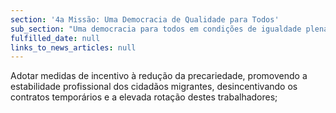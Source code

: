 ```yaml
---
section: '4a Missão: Uma Democracia de Qualidade para Todos'
sub_section: "Uma democracia para todos em condições de igualdade plena"
fulfilled_date: null
links_to_news_articles: null
---
```


Adotar medidas de incentivo à redução da precariedade, promovendo a estabilidade profissional dos cidadãos migrantes, desincentivando os contratos temporários e a elevada rotação destes trabalhadores;